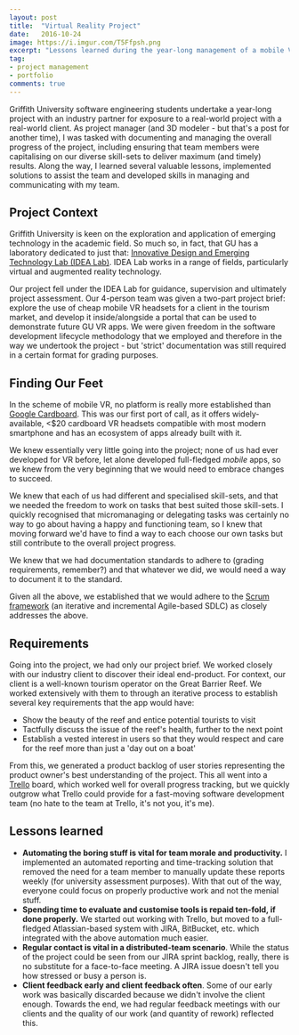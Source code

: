 ```yaml
---
layout: post
title:  "Virtual Reality Project"
date:   2016-10-24
image: https://i.imgur.com/T5Ffpsh.png
excerpt: "Lessons learned during the year-long management of a mobile VR app's development."
tag:
- project management
- portfolio
comments: true
---
```


Griffith University software engineering students undertake a year-long project with an industry partner for exposure to a real-world project with a real-world client. As project manager (and 3D modeler - but that's a post for another time), I was tasked with documenting and managing the overall progress of the project, including ensuring that team members were capitalising on our diverse skill-sets to deliver maximum (and timely) results. Along the way, I learned several valuable lessons, implemented solutions to assist the team and developed skills in managing and communicating with my team.

## Project Context
Griffith University is keen on the exploration and application of emerging technology in the academic field. So much so, in fact, that GU has a laboratory dedicated to just that: [Innovative Design and Emerging Technology Lab (IDEA Lab)](http://www.ict.griffith.edu.au/idea/). IDEA Lab works in a range of fields, particularly virtual and augmented reality technology.

Our project fell under the IDEA Lab for guidance, supervision and ultimately project assessment. Our 4-person team was given a two-part project brief: explore the use of cheap mobile VR headsets for a client in the tourism market, and develop it inside/alongside a portal that can be used to demonstrate future GU VR apps. We were given freedom in the software development lifecycle methodology that we employed and therefore in the way we undertook the project - but 'strict' documentation was still required in a certain format for grading purposes.

## Finding Our Feet
In the scheme of mobile VR, no platform is really more established than [Google Cardboard](https://vr.google.com/cardboard/). This was our first port of call, as it offers widely-available, <$20 cardboard VR headsets compatible with most modern smartphone and has an ecosystem of apps already built with it.

We knew essentially very little going into the project; none of us had ever developed for VR before, let alone developed full-fledged *mobile* apps, so we knew from the very beginning that we would need to embrace changes to succeed.

We knew that each of us had different and specialised skill-sets, and that we needed the freedom to work on tasks that best suited those skill-sets. I quickly recognised that micromanaging or delegating tasks was certainly no way to go about having a happy and functioning team, so I knew that moving forward we'd have to find a way to each choose our own tasks but still contribute to the overall project progress.

We knew that we had documentation standards to adhere to (grading requirements, remember?) and that whatever we did, we would need a way to document it to the standard.

Given all the above, we established that we would adhere to the [Scrum framework](https://en.wikipedia.org/wiki/Scrum_(software_development)) (an iterative and incremental Agile-based SDLC) as closely addresses the above.

## Requirements
Going into the project, we had only our project brief. We worked closely with our industry client to discover their ideal end-product. For context, our client is a well-known tourism operator on the Great Barrier Reef. We worked extensively with them to through an iterative process to establish several key requirements that the app would have:
* Show the beauty of the reef and entice potential tourists to visit
* Tactfully discuss the issue of the reef's health, further to the next point
* Establish a vested interest in users so that they would respect and care for the reef more than just a 'day out on a boat'

From this, we generated a product backlog of user stories representing the product owner's best understanding of the project. This all went into a [Trello](https://trello.com/) board, which worked well for overall progress tracking, but we quickly outgrow what Trello could provide for a fast-moving software development team (no hate to the team at Trello, it's not you, it's me).

## Lessons learned
* **Automating the boring stuff is vital for team morale and productivity.** I implemented an automated reporting and time-tracking solution that removed the need for a team member to manually update these reports weekly (for university assessment purposes). With that out of the way, everyone could focus on properly productive work and not the menial stuff. 
* **Spending time to evaluate and customise tools is repaid ten-fold, if done properly.** We started out working with Trello, but moved to a full-fledged Atlassian-based system with JIRA, BitBucket, etc. which integrated with the above automation much easier.
* **Regular contact is vital in a distributed-team scenario**. While the status of the project could be seen from our JIRA sprint backlog, really, there is no substitute for a face-to-face meeting. A JIRA issue doesn't tell you how stressed or busy a person is. 
* **Client feedback early and client feedback often**. Some of our early work was basically discarded because we didn't involve the client enough. Towards the end, we had regular feedback meetings with our clients and the quality of our work (and quantity of rework) reflected this. 